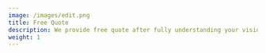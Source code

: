 ```yaml
---
image: /images/edit.png
title: Free Quote
description: We provide free quote after fully understanding your vision
weight: 1
---
```

